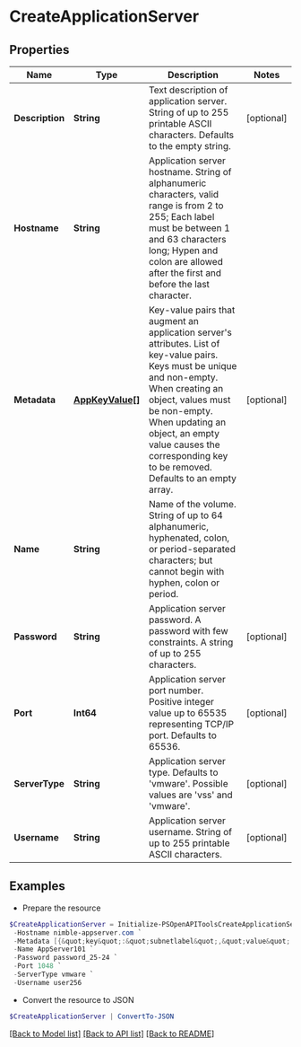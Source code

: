 # CreateApplicationServer
## Properties

Name | Type | Description | Notes
------------ | ------------- | ------------- | -------------
**Description** | **String** | Text description of application server. String of up to 255 printable ASCII characters. Defaults to the empty string. | [optional] 
**Hostname** | **String** | Application server hostname. String of alphanumeric characters, valid range is from 2 to 255; Each label must be between 1 and 63 characters long; Hypen and  colon are allowed after the first and before the last character. | 
**Metadata** | [**AppKeyValue[]**](AppKeyValue.md) | Key-value pairs that augment an application server&#39;s attributes. List of key-value pairs. Keys must be unique and non-empty. When creating an object, values must be non-empty. When updating an object, an empty value causes the corresponding key to be removed. Defaults to an empty array. | [optional] 
**Name** | **String** | Name of the volume. String of up to 64 alphanumeric, hyphenated, colon, or period-separated characters; but cannot begin with hyphen, colon or period. | 
**Password** | **String** | Application server password. A password with few constraints. A string of up to 255 characters. | [optional] 
**Port** | **Int64** | Application server port number. Positive integer value up to 65535 representing TCP/IP port. Defaults to 65536. | [optional] 
**ServerType** | **String** | Application server type. Defaults to &#39;vmware&#39;. Possible values are &#39;vss&#39; and &#39;vmware&#39;. | [optional] 
**Username** | **String** | Application server username. String of up to 255 printable ASCII characters. | [optional] 

## Examples

- Prepare the resource
```powershell
$CreateApplicationServer = Initialize-PSOpenAPIToolsCreateApplicationServer  -Description 99.9999% availability `
 -Hostname nimble-appserver.com `
 -Metadata [{&quot;key&quot;:&quot;subnetlabel&quot;,&quot;value&quot;:&quot;management&quot;},{&quot;key&quot;:&quot;web&quot;,&quot;value&quot;:&quot;false&quot;},{&quot;key&quot;:&quot;vasa&quot;,&quot;value&quot;:&quot;false&quot;}] `
 -Name AppServer101 `
 -Password password_25-24 `
 -Port 1048 `
 -ServerType vmware `
 -Username user256
```

- Convert the resource to JSON
```powershell
$CreateApplicationServer | ConvertTo-JSON
```

[[Back to Model list]](../README.md#documentation-for-models) [[Back to API list]](../README.md#documentation-for-api-endpoints) [[Back to README]](../README.md)

